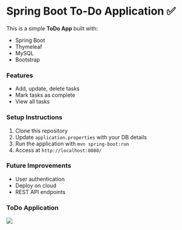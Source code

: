 # Spring Boot To-Do Application ✅

This is a simple **ToDo App** built with:
- Spring Boot
- Thymeleaf
- MySQL
- Bootstrap

### Features
- Add, update, delete tasks
- Mark tasks as complete
- View all tasks

### Setup Instructions
1. Clone this repository  
2. Update `application.properties` with your DB details  
3. Run the application with `mvn spring-boot:run`  
4. Access at `http://localhost:8080/`

### Future Improvements
- User authentication
- Deploy on cloud
- REST API endpoints

### ToDo Application 
<img src="static/ToDo Application .png">

